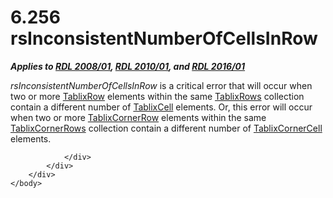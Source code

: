 <html dir="LTR" xmlns:mshelp="http://msdn.microsoft.com/mshelp" xmlns:ddue="http://ddue.schemas.microsoft.com/authoring/2003/5" xmlns:xlink="http://www.w3.org/1999/xlink" xmlns:tool="http://www.microsoft.com/tooltip">
    <head>
        <meta http-equiv="Content-Type" content="text/html; CHARSET=utf-8"></meta>
        <meta name="save" content="history"></meta>
        <title>6.256 rsInconsistentNumberOfCellsInRow</title>
        <xml>
            <mshelp:toctitle title="6.256 rsInconsistentNumberOfCellsInRow"></mshelp:toctitle>
            <mshelp:rltitle title="[MS-RDL]: rsInconsistentNumberOfCellsInRow"></mshelp:rltitle>
            <mshelp:keyword index="A" term="62d7401b-bd19-451e-b1d7-4c7ba8d9a5ef"></mshelp:keyword>
            <mshelp:attr name="DCSext.ContentType" value="open specification"></mshelp:attr>
            <mshelp:attr name="AssetID" value="62d7401b-bd19-451e-b1d7-4c7ba8d9a5ef"></mshelp:attr>
            <mshelp:attr name="TopicType" value="kbRef"></mshelp:attr>
            <mshelp:attr name="DCSext.Title" value="[MS-RDL]: rsInconsistentNumberOfCellsInRow" />
        </xml>
    </head>
    <body>
        <div id="header">
            <h1 class="heading">6.256 rsInconsistentNumberOfCellsInRow</h1>
        </div>
        <div id="mainSection">
            <div id="mainBody">
                <div id="allHistory" class="saveHistory"></div>
                <div id="sectionSection0" class="section" name="collapseableSection">
                    

<p><b><i>Applies to </i></b><a href="1e855f94-4617-47e4-b89e-0856c6cb420f.html"><b><i>RDL 2008/01</i></b></a><b><i>,
</i></b><a href="3428e690-a348-4ec7-8a6a-8efb42d2cdee.html"><b><i>RDL 2010/01</i></b></a><b><i>,
and </i></b><a href="52ce3983-2bfc-4e72-9359-42aaf5fe4509.html"><b><i>RDL 2016/01</i></b></a></p>

<p><i>rsInconsistentNumberOfCellsInRow</i> is a critical error
that will occur when two or more <a href="2763daba-3372-43a9-9046-acd5c5775848.html">TablixRow</a> elements within
the same <a href="0d39f276-0b4c-47d5-b6a9-1e6de6609511.html">TablixRows</a>
collection contain a different number of <a href="33258f80-fa42-4baf-abd5-ded34ffbbc61.html">TablixCell</a> elements. Or,
this error will occur when two or more <a href="079f1814-7516-4b42-82be-00126e990972.html">TablixCornerRow</a> elements
within the same <a href="948183cc-8964-471a-a0d6-fc19423aeb08.html">TablixCornerRows</a>
collection contain a different number of <a href="6cdfb648-977b-4e6a-9316-19e8d45b6c10.html">TablixCornerCell</a> elements.</p>


                </div>
            </div>
        </div>
    </body>
</html>